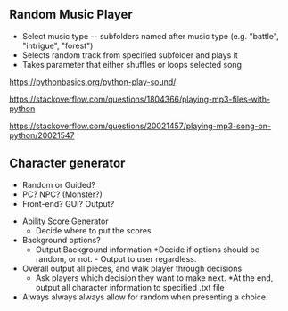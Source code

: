 ## Random Music Player

- Select music type -- subfolders named after music type (e.g. "battle", "intrigue", "forest")
- Selects random track from specified subfolder and plays it
- Takes parameter that either shuffles or loops selected song

https://pythonbasics.org/python-play-sound/

https://stackoverflow.com/questions/1804366/playing-mp3-files-with-python

https://stackoverflow.com/questions/20021457/playing-mp3-song-on-python/20021547


## Character generator

- Random or Guided?
- PC? NPC? (Monster?)
- Front-end? GUI? Output?

* Ability Score Generator
	- Decide where to put the scores
* Background options?
	- Output Background information
		*Decide if options should be random, or not.
			- Output to user regardless.
* Overall output all pieces, and walk player through decisions
	- Ask players which decision they want to make next.
		*At the end, output all character information to specified .txt file
* Always always always allow for random when presenting a choice.